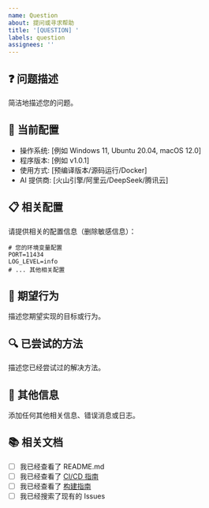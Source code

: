 ```yaml
---
name: Question
about: 提问或寻求帮助
title: '[QUESTION] '
labels: question
assignees: ''
---
```


## ❓ 问题描述

简洁地描述您的问题。

## 🔧 当前配置

- 操作系统: [例如 Windows 11, Ubuntu 20.04, macOS 12.0]
- 程序版本: [例如 v1.0.1]
- 使用方式: [预编译版本/源码运行/Docker]
- AI 提供商: [火山引擎/阿里云/DeepSeek/腾讯云]

## 📋 相关配置

请提供相关的配置信息（删除敏感信息）：

```env
# 您的环境变量配置
PORT=11434
LOG_LEVEL=info
# ... 其他相关配置
```

## 🎯 期望行为

描述您期望实现的目标或行为。

## 🔍 已尝试的方法

描述您已经尝试过的解决方法。

## 📝 其他信息

添加任何其他相关信息、错误消息或日志。

## 📚 相关文档

- [ ] 我已经查看了 README.md
- [ ] 我已经查看了 [CI/CD 指南](./CICD_GUIDE.md)
- [ ] 我已经查看了 [构建指南](./BUILD_GUIDE.md)
- [ ] 我已经搜索了现有的 Issues
